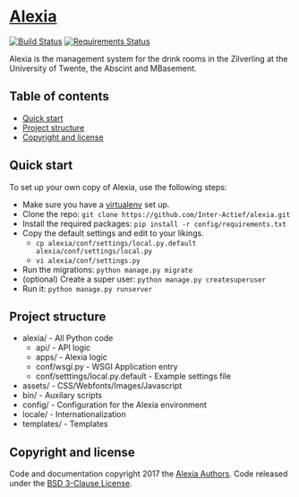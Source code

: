 # [Alexia](https://alex.ia.utwente.nl)

[![Build Status](https://travis-ci.org/Inter-Actief/alexia.svg?branch=master)](https://travis-ci.org/Inter-Actief/alexia)
[![Requirements Status](https://requires.io/github/Inter-Actief/alexia/requirements.svg?branch=master)](https://requires.io/github/Inter-Actief/alexia/requirements/?branch=master)

Alexia is the management system for the drink rooms in the Zilverling at the University of Twente, the Abscint and MBasement.

## Table of contents

- [Quick start](#quick-start)
- [Project structure](#project-structure)
- [Copyright and license](#copyright-and-license)

## Quick start

To set up your own copy of Alexia, use the following steps:

- Make sure you have a [virtualenv](https://virtualenv.pypa.io) set up.
- Clone the repo: `git clone https://github.com/Inter-Actief/alexia.git`
- Install the required packages: `pip install -r config/requirements.txt`
- Copy the default settings and edit to your likings.
  - `cp alexia/conf/settings/local.py.default alexia/conf/settings/local.py`
  - `vi alexia/conf/settings.py`
- Run the migrations: `python manage.py migrate`
- (optional) Create a super user: `python manage.py createsuperuser`
- Run it: `python manage.py runserver`

## Project structure

- alexia/ - All Python code
  - api/ - API logic
  - apps/ - Alexia logic
  - conf/wsgi.py - WSGI Application entry
  - conf/setttings/local.py.default - Example settings file
- assets/ - CSS/Webfonts/Images/Javascript
- bin/ - Auxilary scripts
- config/ - Configuration for the Alexia environment
- locale/ - Internationalization
- templates/ - Templates

## Copyright and license

Code and documentation copyright 2017 the [Alexia Authors](https://github.com/Inter-Actief/alexia/graphs/contributors). Code released under the [BSD 3-Clause License](https://github.com/Inter-Actief/alexia/blob/master/LICENSE.md).
